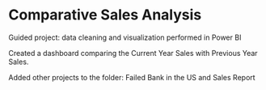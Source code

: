 # Comparative Sales Analysis

Guided project: data cleaning and visualization performed in Power BI

Created a dashboard comparing the Current Year Sales with Previous Year Sales. 

Added other projects to the folder: Failed Bank in the US and Sales Report
